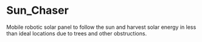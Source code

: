 # Sun_Chaser
Mobile robotic solar panel to follow the sun and harvest solar energy in less than ideal locations due to trees and other obstructions.
